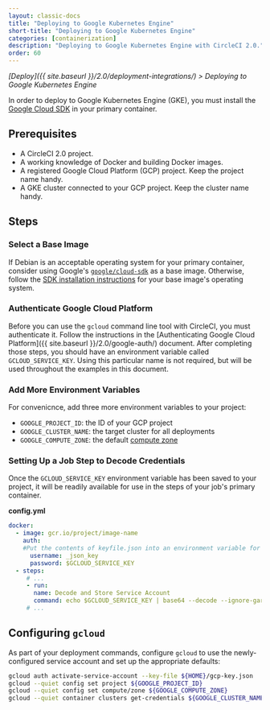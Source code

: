 ```yaml
---
layout: classic-docs
title: "Deploying to Google Kubernetes Engine"
short-title: "Deploying to Google Kubernetes Engine"
categories: [containerization]
description: "Deploying to Google Kubernetes Engine with CircleCI 2.0."
order: 60
---
```


*[Deploy]({{ site.baseurl }}/2.0/deployment-integrations/) > Deploying to Google Kubernetes Engine*

In order to deploy to Google Kubernetes Engine (GKE),
you must install the [Google Cloud SDK](https://cloud.google.com/sdk/) in your primary container.

## Prerequisites

- A CircleCI 2.0 project.
- A working knowledge of Docker and building Docker images.
- A registered Google Cloud Platform (GCP) project. Keep the project name handy.
- A GKE cluster connected to your GCP project. Keep the cluster name handy.

## Steps

### Select a Base Image

If Debian is an acceptable operating system for your primary container,
consider using Google's [`google/cloud-sdk`](https://hub.docker.com/r/google/cloud-sdk/) as a base image.
Otherwise,
follow the [SDK installation instructions](https://cloud.google.com/sdk/) for your base image's operating system.

### Authenticate Google Cloud Platform

Before you can use the `gcloud` command line tool with CircleCI,
you must authenticate it.
Follow the instructions in the [Authenticating Google Cloud Platform]({{ site.baseurl }}/2.0/google-auth/) document.
After completing those steps,
you should have an environment variable called `GCLOUD_SERVICE_KEY`.
Using this particular  name is not required,
but will be used throughout the examples in this document.

### Add More Environment Variables

For convenicnce,
add three more environment variables to your project:

- `GOOGLE_PROJECT_ID`: the ID of your GCP project
- `GOOGLE_CLUSTER_NAME`: the target cluster for all deployments
- `GOOGLE_COMPUTE_ZONE`: the default [compute zone](https://cloud.google.com/compute/docs/regions-zones/)

### Setting Up a Job Step to Decode Credentials
Once the `GCLOUD_SERVICE_KEY` environment variable has been saved to your project, it will be readily available for use in the steps of your job's primary container.

**config.yml**

```yaml
docker: 
  - image: gcr.io/project/image-name
    auth:
    #Put the contents of keyfile.json into an environment variable for the build called GCR_CREDS, which is then passed in.
      username: _json_key
      password: $GCLOUD_SERVICE_KEY
  - steps:
     # ...
     - run:
       name: Decode and Store Service Account
       command: echo $GCLOUD_SERVICE_KEY | base64 --decode --ignore-garbage > ${HOME}/gcloud-service-key.json
     # ...  
```

## Configuring `gcloud`

As part of your deployment commands, configure `gcloud` to use the newly-configured service account and set up the appropriate defaults:

```bash
gcloud auth activate-service-account --key-file ${HOME}/gcp-key.json
gcloud --quiet config set project ${GOOGLE_PROJECT_ID}
gcloud --quiet config set compute/zone ${GOOGLE_COMPUTE_ZONE}
gcloud --quiet container clusters get-credentials ${GOOGLE_CLUSTER_NAME}
```
